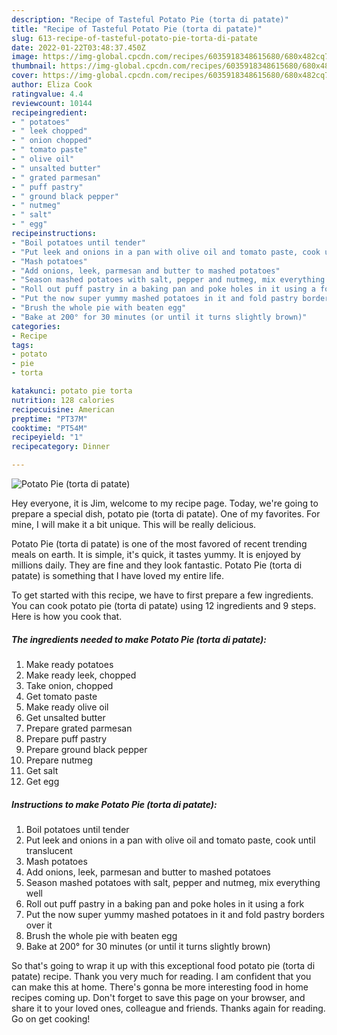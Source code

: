 ```yaml
---
description: "Recipe of Tasteful Potato Pie (torta di patate)"
title: "Recipe of Tasteful Potato Pie (torta di patate)"
slug: 613-recipe-of-tasteful-potato-pie-torta-di-patate
date: 2022-01-22T03:48:37.450Z
image: https://img-global.cpcdn.com/recipes/6035918348615680/680x482cq70/potato-pie-torta-di-patate-recipe-main-photo.jpg
thumbnail: https://img-global.cpcdn.com/recipes/6035918348615680/680x482cq70/potato-pie-torta-di-patate-recipe-main-photo.jpg
cover: https://img-global.cpcdn.com/recipes/6035918348615680/680x482cq70/potato-pie-torta-di-patate-recipe-main-photo.jpg
author: Eliza Cook
ratingvalue: 4.4
reviewcount: 10144
recipeingredient:
- " potatoes"
- " leek chopped"
- " onion chopped"
- " tomato paste"
- " olive oil"
- " unsalted butter"
- " grated parmesan"
- " puff pastry"
- " ground black pepper"
- " nutmeg"
- " salt"
- " egg"
recipeinstructions:
- "Boil potatoes until tender"
- "Put leek and onions in a pan with olive oil and tomato paste, cook until translucent"
- "Mash potatoes"
- "Add onions, leek, parmesan and butter to mashed potatoes"
- "Season mashed potatoes with salt, pepper and nutmeg, mix everything well"
- "Roll out puff pastry in a baking pan and poke holes in it using a fork"
- "Put the now super yummy mashed potatoes in it and fold pastry borders over it"
- "Brush the whole pie with beaten egg"
- "Bake at 200° for 30 minutes (or until it turns slightly brown)"
categories:
- Recipe
tags:
- potato
- pie
- torta

katakunci: potato pie torta 
nutrition: 128 calories
recipecuisine: American
preptime: "PT37M"
cooktime: "PT54M"
recipeyield: "1"
recipecategory: Dinner

---
```



![Potato Pie (torta di patate)](https://img-global.cpcdn.com/recipes/6035918348615680/680x482cq70/potato-pie-torta-di-patate-recipe-main-photo.jpg)

Hey everyone, it is Jim, welcome to my recipe page. Today, we're going to prepare a special dish, potato pie (torta di patate). One of my favorites. For mine, I will make it a bit unique. This will be really delicious.



Potato Pie (torta di patate) is one of the most favored of recent trending meals on earth. It is simple, it's quick, it tastes yummy. It is enjoyed by millions daily. They are fine and they look fantastic. Potato Pie (torta di patate) is something that I have loved my entire life.


To get started with this recipe, we have to first prepare a few ingredients. You can cook potato pie (torta di patate) using 12 ingredients and 9 steps. Here is how you cook that.

<!--inarticleads1-->

##### The ingredients needed to make Potato Pie (torta di patate):

1. Make ready  potatoes
1. Make ready  leek, chopped
1. Take  onion, chopped
1. Get  tomato paste
1. Make ready  olive oil
1. Get  unsalted butter
1. Prepare  grated parmesan
1. Prepare  puff pastry
1. Prepare  ground black pepper
1. Prepare  nutmeg
1. Get  salt
1. Get  egg




<!--inarticleads2-->

##### Instructions to make Potato Pie (torta di patate):

1. Boil potatoes until tender
1. Put leek and onions in a pan with olive oil and tomato paste, cook until translucent
1. Mash potatoes
1. Add onions, leek, parmesan and butter to mashed potatoes
1. Season mashed potatoes with salt, pepper and nutmeg, mix everything well
1. Roll out puff pastry in a baking pan and poke holes in it using a fork
1. Put the now super yummy mashed potatoes in it and fold pastry borders over it
1. Brush the whole pie with beaten egg
1. Bake at 200° for 30 minutes (or until it turns slightly brown)




So that's going to wrap it up with this exceptional food potato pie (torta di patate) recipe. Thank you very much for reading. I am confident that you can make this at home. There's gonna be more interesting food in home recipes coming up. Don't forget to save this page on your browser, and share it to your loved ones, colleague and friends. Thanks again for reading. Go on get cooking!
